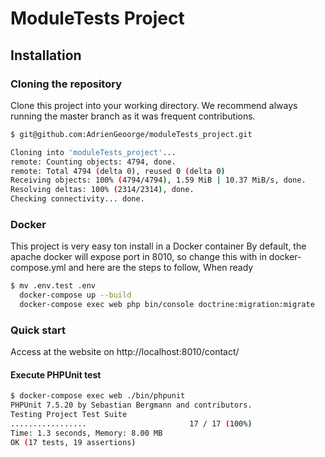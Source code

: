 # ModuleTests Project

## Installation
### Cloning the repository

Clone this project into your working directory. We recommend always running the master branch as it was frequent contributions.

```bash
$ git@github.com:AdrienGeoorge/moduleTests_project.git

Cloning into 'moduleTests_project'...
remote: Counting objects: 4794, done.
remote: Total 4794 (delta 0), reused 0 (delta 0)
Receiving objects: 100% (4794/4794), 1.59 MiB | 10.37 MiB/s, done.
Resolving deltas: 100% (2314/2314), done.
Checking connectivity... done.

```
### Docker
This project is very easy ton install in a Docker container
By default, the apache docker will expose port in 8010, so change this with in docker-compose.yml and here are the steps to follow, When ready
```bash
$ mv .env.test .env
  docker-compose up --build 
  docker-compose exec web php bin/console doctrine:migration:migrate
```
### Quick start
Access at the website on http://localhost:8010/contact/

#### Execute PHPUnit test
```bash
$ docker-compose exec web ./bin/phpunit
PHPUnit 7.5.20 by Sebastian Bergmann and contributors.
Testing Project Test Suite
.................                       17 / 17 (100%)
Time: 1.3 seconds, Memory: 8.00 MB
OK (17 tests, 19 assertions)
```
